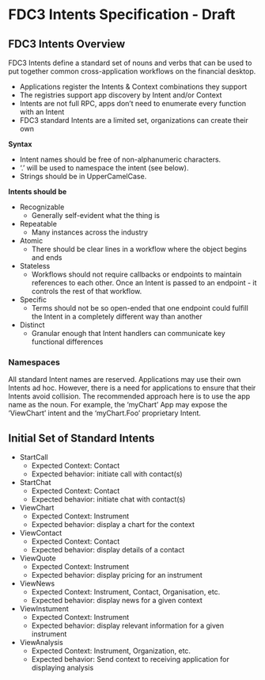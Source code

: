 # FDC3 Intents Specification - Draft #
## FDC3 Intents Overview ##
FDC3 Intents define a standard set of nouns and verbs that can be used to put together common cross-application workflows on the financial desktop.  

* Applications register the Intents & Context combinations they support
* The registries support app discovery by Intent and/or Context
* Intents are not full RPC, apps don’t need to enumerate every function with an Intent
* FDC3 standard Intents are a limited set, organizations can create their own

**Syntax**
* Intent names should be free of non-alphanumeric characters.   
* ‘.’ will be used to namespace the intent (see below).  
* Strings should be in UpperCamelCase.

**Intents should be**
* Recognizable
    * Generally self-evident what the thing is
* Repeatable
    * Many instances across the industry
* Atomic
    * There should be clear lines in a workflow where the object begins and ends
* Stateless
    * Workflows should not require callbacks or endpoints to maintain references to each other.  Once an Intent is passed to an endpoint - it controls the rest of that workflow. 
* Specific
    * Terms should not be so open-ended that one endpoint could fulfill the Intent in a completely different way than another
* Distinct
    * Granular enough that Intent handlers can communicate key functional differences 

### Namespaces ###
All standard Intent names are reserved. Applications  may use their own Intents ad hoc. 
However, there is a need for applications to ensure that their Intents avoid collision. The recommended approach here is to use the app name as the noun.  For example, the ‘myChart’ App may expose the ‘ViewChart’ intent and the ‘myChart.Foo’ proprietary Intent.

## Initial Set of Standard Intents ##

* StartCall
  * Expected Context: Contact
  * Expected behavior: initiate call with contact(s)
* StartChat
  * Expected Context: Contact
  * Expected behavior: initiate chat with contact(s)
* ViewChart
  * Expected Context: Instrument
  * Expected behavior: display a chart for the context
* ViewContact
  * Expected Context: Contact
  * Expected behavior: display details of a contact
* ViewQuote
  * Expected Context: Instrument
  * Expected behavior: display pricing for an instrument
* ViewNews
  * Expected Context: Instrument, Contact, Organisation, etc.
  * Expected behavior: display news for a given context
* ViewInstument
  * Expected Context: Instrument
  * Expected behavior: display relevant information for a given instrument
* ViewAnalysis
  * Expected Context: Instrument, Organization, etc.
  * Expected behavior: Send context to receiving application for displaying analysis
